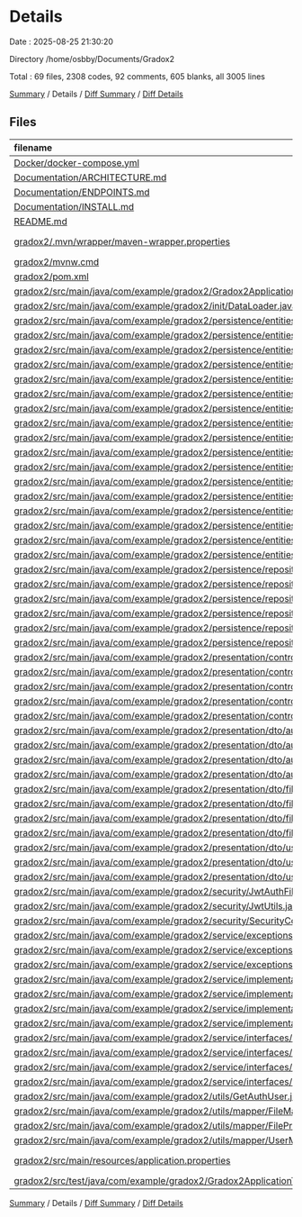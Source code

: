 # Details

Date : 2025-08-25 21:30:20

Directory /home/osbby/Documents/Gradox2

Total : 69 files,  2308 codes, 92 comments, 605 blanks, all 3005 lines

[Summary](results.md) / Details / [Diff Summary](diff.md) / [Diff Details](diff-details.md)

## Files
| filename | language | code | comment | blank | total |
| :--- | :--- | ---: | ---: | ---: | ---: |
| [Docker/docker-compose.yml](/Docker/docker-compose.yml) | YAML | 16 | 0 | 4 | 20 |
| [Documentation/ARCHITECTURE.md](/Documentation/ARCHITECTURE.md) | Markdown | 80 | 0 | 6 | 86 |
| [Documentation/ENDPOINTS.md](/Documentation/ENDPOINTS.md) | Markdown | 90 | 0 | 25 | 115 |
| [Documentation/INSTALL.md](/Documentation/INSTALL.md) | Markdown | 62 | 0 | 14 | 76 |
| [README.md](/README.md) | Markdown | 102 | 0 | 63 | 165 |
| [gradox2/.mvn/wrapper/maven-wrapper.properties](/gradox2/.mvn/wrapper/maven-wrapper.properties) | Java Properties | 3 | 16 | 1 | 20 |
| [gradox2/mvnw.cmd](/gradox2/mvnw.cmd) | Batch | 108 | 26 | 16 | 150 |
| [gradox2/pom.xml](/gradox2/pom.xml) | XML | 117 | 5 | 11 | 133 |
| [gradox2/src/main/java/com/example/gradox2/Gradox2Application.java](/gradox2/src/main/java/com/example/gradox2/Gradox2Application.java) | Java | 9 | 0 | 5 | 14 |
| [gradox2/src/main/java/com/example/gradox2/init/DataLoader.java](/gradox2/src/main/java/com/example/gradox2/init/DataLoader.java) | Java | 285 | 2 | 33 | 320 |
| [gradox2/src/main/java/com/example/gradox2/persistence/entities/AuditRecord.java](/gradox2/src/main/java/com/example/gradox2/persistence/entities/AuditRecord.java) | Java | 25 | 0 | 7 | 32 |
| [gradox2/src/main/java/com/example/gradox2/persistence/entities/Badge.java](/gradox2/src/main/java/com/example/gradox2/persistence/entities/Badge.java) | Java | 19 | 0 | 6 | 25 |
| [gradox2/src/main/java/com/example/gradox2/persistence/entities/Course.java](/gradox2/src/main/java/com/example/gradox2/persistence/entities/Course.java) | Java | 24 | 0 | 8 | 32 |
| [gradox2/src/main/java/com/example/gradox2/persistence/entities/Delegation.java](/gradox2/src/main/java/com/example/gradox2/persistence/entities/Delegation.java) | Java | 22 | 3 | 8 | 33 |
| [gradox2/src/main/java/com/example/gradox2/persistence/entities/File.java](/gradox2/src/main/java/com/example/gradox2/persistence/entities/File.java) | Java | 34 | 0 | 13 | 47 |
| [gradox2/src/main/java/com/example/gradox2/persistence/entities/FileProposal.java](/gradox2/src/main/java/com/example/gradox2/persistence/entities/FileProposal.java) | Java | 16 | 2 | 5 | 23 |
| [gradox2/src/main/java/com/example/gradox2/persistence/entities/Notification.java](/gradox2/src/main/java/com/example/gradox2/persistence/entities/Notification.java) | Java | 22 | 0 | 5 | 27 |
| [gradox2/src/main/java/com/example/gradox2/persistence/entities/PromotionProposal.java](/gradox2/src/main/java/com/example/gradox2/persistence/entities/PromotionProposal.java) | Java | 13 | 0 | 3 | 16 |
| [gradox2/src/main/java/com/example/gradox2/persistence/entities/Proposal.java](/gradox2/src/main/java/com/example/gradox2/persistence/entities/Proposal.java) | Java | 33 | 0 | 10 | 43 |
| [gradox2/src/main/java/com/example/gradox2/persistence/entities/Subject.java](/gradox2/src/main/java/com/example/gradox2/persistence/entities/Subject.java) | Java | 27 | 0 | 9 | 36 |
| [gradox2/src/main/java/com/example/gradox2/persistence/entities/TempFile.java](/gradox2/src/main/java/com/example/gradox2/persistence/entities/TempFile.java) | Java | 33 | 0 | 11 | 44 |
| [gradox2/src/main/java/com/example/gradox2/persistence/entities/User.java](/gradox2/src/main/java/com/example/gradox2/persistence/entities/User.java) | Java | 66 | 0 | 19 | 85 |
| [gradox2/src/main/java/com/example/gradox2/persistence/entities/Vote.java](/gradox2/src/main/java/com/example/gradox2/persistence/entities/Vote.java) | Java | 24 | 0 | 8 | 32 |
| [gradox2/src/main/java/com/example/gradox2/persistence/entities/enums/ActionType.java](/gradox2/src/main/java/com/example/gradox2/persistence/entities/enums/ActionType.java) | Java | 2 | 0 | 1 | 3 |
| [gradox2/src/main/java/com/example/gradox2/persistence/entities/enums/FileType.java](/gradox2/src/main/java/com/example/gradox2/persistence/entities/enums/FileType.java) | Java | 2 | 0 | 2 | 4 |
| [gradox2/src/main/java/com/example/gradox2/persistence/entities/enums/ProposalStatus.java](/gradox2/src/main/java/com/example/gradox2/persistence/entities/enums/ProposalStatus.java) | Java | 2 | 0 | 1 | 3 |
| [gradox2/src/main/java/com/example/gradox2/persistence/entities/enums/UserRole.java](/gradox2/src/main/java/com/example/gradox2/persistence/entities/enums/UserRole.java) | Java | 6 | 0 | 2 | 8 |
| [gradox2/src/main/java/com/example/gradox2/persistence/repository/CourseRepository.java](/gradox2/src/main/java/com/example/gradox2/persistence/repository/CourseRepository.java) | Java | 5 | 0 | 5 | 10 |
| [gradox2/src/main/java/com/example/gradox2/persistence/repository/FileProposalRepository.java](/gradox2/src/main/java/com/example/gradox2/persistence/repository/FileProposalRepository.java) | Java | 5 | 0 | 5 | 10 |
| [gradox2/src/main/java/com/example/gradox2/persistence/repository/FileRepository.java](/gradox2/src/main/java/com/example/gradox2/persistence/repository/FileRepository.java) | Java | 19 | 2 | 6 | 27 |
| [gradox2/src/main/java/com/example/gradox2/persistence/repository/SubjectRepository.java](/gradox2/src/main/java/com/example/gradox2/persistence/repository/SubjectRepository.java) | Java | 5 | 0 | 5 | 10 |
| [gradox2/src/main/java/com/example/gradox2/persistence/repository/TempFileRepository.java](/gradox2/src/main/java/com/example/gradox2/persistence/repository/TempFileRepository.java) | Java | 19 | 2 | 7 | 28 |
| [gradox2/src/main/java/com/example/gradox2/persistence/repository/UserRepository.java](/gradox2/src/main/java/com/example/gradox2/persistence/repository/UserRepository.java) | Java | 12 | 0 | 4 | 16 |
| [gradox2/src/main/java/com/example/gradox2/presentation/controller/AuthController.java](/gradox2/src/main/java/com/example/gradox2/presentation/controller/AuthController.java) | Java | 26 | 0 | 7 | 33 |
| [gradox2/src/main/java/com/example/gradox2/presentation/controller/FileController.java](/gradox2/src/main/java/com/example/gradox2/presentation/controller/FileController.java) | Java | 37 | 0 | 12 | 49 |
| [gradox2/src/main/java/com/example/gradox2/presentation/controller/FileProposalController.java](/gradox2/src/main/java/com/example/gradox2/presentation/controller/FileProposalController.java) | Java | 42 | 1 | 14 | 57 |
| [gradox2/src/main/java/com/example/gradox2/presentation/controller/GlobalExceptionHandler.java](/gradox2/src/main/java/com/example/gradox2/presentation/controller/GlobalExceptionHandler.java) | Java | 36 | 0 | 8 | 44 |
| [gradox2/src/main/java/com/example/gradox2/presentation/controller/UserController.java](/gradox2/src/main/java/com/example/gradox2/presentation/controller/UserController.java) | Java | 51 | 1 | 13 | 65 |
| [gradox2/src/main/java/com/example/gradox2/presentation/dto/auth/AuthResponse.java](/gradox2/src/main/java/com/example/gradox2/presentation/dto/auth/AuthResponse.java) | Java | 12 | 0 | 2 | 14 |
| [gradox2/src/main/java/com/example/gradox2/presentation/dto/auth/ErrorDTO.java](/gradox2/src/main/java/com/example/gradox2/presentation/dto/auth/ErrorDTO.java) | Java | 9 | 0 | 3 | 12 |
| [gradox2/src/main/java/com/example/gradox2/presentation/dto/auth/LoginRequest.java](/gradox2/src/main/java/com/example/gradox2/presentation/dto/auth/LoginRequest.java) | Java | 11 | 0 | 4 | 15 |
| [gradox2/src/main/java/com/example/gradox2/presentation/dto/auth/RegisterRequest.java](/gradox2/src/main/java/com/example/gradox2/presentation/dto/auth/RegisterRequest.java) | Java | 12 | 0 | 3 | 15 |
| [gradox2/src/main/java/com/example/gradox2/presentation/dto/fileProposal/FileProposalResponse.java](/gradox2/src/main/java/com/example/gradox2/presentation/dto/fileProposal/FileProposalResponse.java) | Java | 19 | 0 | 4 | 23 |
| [gradox2/src/main/java/com/example/gradox2/presentation/dto/fileProposal/UploadFileProposalRequest.java](/gradox2/src/main/java/com/example/gradox2/presentation/dto/fileProposal/UploadFileProposalRequest.java) | Java | 16 | 0 | 5 | 21 |
| [gradox2/src/main/java/com/example/gradox2/presentation/dto/files/FileResponse.java](/gradox2/src/main/java/com/example/gradox2/presentation/dto/files/FileResponse.java) | Java | 20 | 0 | 5 | 25 |
| [gradox2/src/main/java/com/example/gradox2/presentation/dto/files/UploadFileRequest.java](/gradox2/src/main/java/com/example/gradox2/presentation/dto/files/UploadFileRequest.java) | Java | 16 | 1 | 6 | 23 |
| [gradox2/src/main/java/com/example/gradox2/presentation/dto/users/MyProfileResponse.java](/gradox2/src/main/java/com/example/gradox2/presentation/dto/users/MyProfileResponse.java) | Java | 19 | 0 | 3 | 22 |
| [gradox2/src/main/java/com/example/gradox2/presentation/dto/users/PublicProfileResponse.java](/gradox2/src/main/java/com/example/gradox2/presentation/dto/users/PublicProfileResponse.java) | Java | 14 | 0 | 4 | 18 |
| [gradox2/src/main/java/com/example/gradox2/presentation/dto/users/UpdateMyProfileRequest.java](/gradox2/src/main/java/com/example/gradox2/presentation/dto/users/UpdateMyProfileRequest.java) | Java | 12 | 0 | 5 | 17 |
| [gradox2/src/main/java/com/example/gradox2/security/JwtAuthFilter.java](/gradox2/src/main/java/com/example/gradox2/security/JwtAuthFilter.java) | Java | 49 | 0 | 15 | 64 |
| [gradox2/src/main/java/com/example/gradox2/security/JwtUtils.java](/gradox2/src/main/java/com/example/gradox2/security/JwtUtils.java) | Java | 48 | 1 | 11 | 60 |
| [gradox2/src/main/java/com/example/gradox2/security/SecurityConfig.java](/gradox2/src/main/java/com/example/gradox2/security/SecurityConfig.java) | Java | 33 | 1 | 8 | 42 |
| [gradox2/src/main/java/com/example/gradox2/service/exceptions/AlreadyExistsException.java](/gradox2/src/main/java/com/example/gradox2/service/exceptions/AlreadyExistsException.java) | Java | 9 | 0 | 4 | 13 |
| [gradox2/src/main/java/com/example/gradox2/service/exceptions/NotFoundException.java](/gradox2/src/main/java/com/example/gradox2/service/exceptions/NotFoundException.java) | Java | 9 | 0 | 4 | 13 |
| [gradox2/src/main/java/com/example/gradox2/service/exceptions/UnauthenticatedAccessException.java](/gradox2/src/main/java/com/example/gradox2/service/exceptions/UnauthenticatedAccessException.java) | Java | 9 | 0 | 5 | 14 |
| [gradox2/src/main/java/com/example/gradox2/service/implementation/AuthServiceImpl.java](/gradox2/src/main/java/com/example/gradox2/service/implementation/AuthServiceImpl.java) | Java | 47 | 0 | 11 | 58 |
| [gradox2/src/main/java/com/example/gradox2/service/implementation/FileProposalServiceImpl.java](/gradox2/src/main/java/com/example/gradox2/service/implementation/FileProposalServiceImpl.java) | Java | 120 | 6 | 28 | 154 |
| [gradox2/src/main/java/com/example/gradox2/service/implementation/FileServiceImpl.java](/gradox2/src/main/java/com/example/gradox2/service/implementation/FileServiceImpl.java) | Java | 121 | 5 | 20 | 146 |
| [gradox2/src/main/java/com/example/gradox2/service/implementation/UserServiceImpl.java](/gradox2/src/main/java/com/example/gradox2/service/implementation/UserServiceImpl.java) | Java | 60 | 9 | 20 | 89 |
| [gradox2/src/main/java/com/example/gradox2/service/interfaces/IAuthService.java](/gradox2/src/main/java/com/example/gradox2/service/interfaces/IAuthService.java) | Java | 8 | 0 | 3 | 11 |
| [gradox2/src/main/java/com/example/gradox2/service/interfaces/IFileProposalService.java](/gradox2/src/main/java/com/example/gradox2/service/interfaces/IFileProposalService.java) | Java | 13 | 0 | 5 | 18 |
| [gradox2/src/main/java/com/example/gradox2/service/interfaces/IFileService.java](/gradox2/src/main/java/com/example/gradox2/service/interfaces/IFileService.java) | Java | 12 | 0 | 6 | 18 |
| [gradox2/src/main/java/com/example/gradox2/service/interfaces/IUserService.java](/gradox2/src/main/java/com/example/gradox2/service/interfaces/IUserService.java) | Java | 13 | 0 | 5 | 18 |
| [gradox2/src/main/java/com/example/gradox2/utils/GetAuthUser.java](/gradox2/src/main/java/com/example/gradox2/utils/GetAuthUser.java) | Java | 18 | 0 | 4 | 22 |
| [gradox2/src/main/java/com/example/gradox2/utils/mapper/FileMapper.java](/gradox2/src/main/java/com/example/gradox2/utils/mapper/FileMapper.java) | Java | 16 | 0 | 6 | 22 |
| [gradox2/src/main/java/com/example/gradox2/utils/mapper/FileProposalMapper.java](/gradox2/src/main/java/com/example/gradox2/utils/mapper/FileProposalMapper.java) | Java | 18 | 0 | 5 | 23 |
| [gradox2/src/main/java/com/example/gradox2/utils/mapper/UserMapper.java](/gradox2/src/main/java/com/example/gradox2/utils/mapper/UserMapper.java) | Java | 27 | 9 | 9 | 45 |
| [gradox2/src/main/resources/application.properties](/gradox2/src/main/resources/application.properties) | Java Properties | 10 | 0 | 5 | 15 |
| [gradox2/src/test/java/com/example/gradox2/Gradox2ApplicationTests.java](/gradox2/src/test/java/com/example/gradox2/Gradox2ApplicationTests.java) | Java | 9 | 0 | 5 | 14 |

[Summary](results.md) / Details / [Diff Summary](diff.md) / [Diff Details](diff-details.md)
